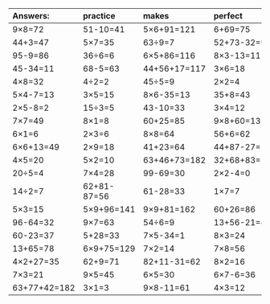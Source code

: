 | Answers: | practice | makes | perfect | ! |
| :--- | :--- | :--- | :--- | :--- |
| 9×8=72 | 51-10=41 | 5×6+91=121 | 6+69=75 | 8×4=32 | 
| 44+3=47 | 5×7=35 | 63÷9=7 | 52+73-32=93 | 40+72-81=31 | 
| 95-9=86 | 36÷6=6 | 6×5+86=116 | 8×3-13=11 | 6×2=12 | 
| 45-34=11 | 68-5=63 | 44+56+17=117 | 3×6=18 | 10+37=47 | 
| 4×8=32 | 4÷2=2 | 45÷5=9 | 2×2=4 | 27÷3=9 | 
| 5×4-7=13 | 3×5=15 | 8×6-35=13 | 35+8=43 | 3×8=24 | 
| 2×5-8=2 | 15÷3=5 | 43-10=33 | 3×4=12 | 9×2=18 | 
| 7×7=49 | 8×1=8 | 60+25=85 | 9×8+60=132 | 11+47+29=87 | 
| 6×1=6 | 2×3=6 | 8×8=64 | 56+6=62 | 9×4=36 | 
| 6×6+13=49 | 2×9=18 | 41+23=64 | 44+87-27=104 | 48-12=36 | 
| 4×5=20 | 5×2=10 | 63+46+73=182 | 32+68+83=183 | 42-1=41 | 
| 20÷5=4 | 7×4=28 | 99-69=30 | 2×2-4=0 | 5+30=35 | 
| 14÷2=7 | 62+81-87=56 | 61-28=33 | 1×7=7 | 39+18+73=130 | 
| 5×3=15 | 5×9+96=141 | 9×9+81=162 | 60+26=86 | 7+3=10 | 
| 96-64=32 | 9×7=63 | 54÷6=9 | 13+56-21=48 | 4×5+80=100 | 
| 60-23=37 | 5+28=33 | 7×5-34=1 | 8×3=24 | 54+36-51=39 | 
| 13+65=78 | 6×9+75=129 | 7×2=14 | 7×8=56 | 7×6=42 | 
| 4×2+27=35 | 62+9=71 | 82+11-31=62 | 8×2=16 | 32÷4=8 | 
| 7×3=21 | 9×5=45 | 6×5=30 | 6×7-6=36 | 71-63=8 | 
| 63+77+42=182 | 3×1=3 | 9×8-11=61 | 4×3=12 | 98-60=38 | 
